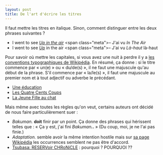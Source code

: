 ```yaml
---
layout: post
title: De l'art d'écrire les titres
---
```


Il faut mettre les titres en italique. Sinon, comment distinguer entre les deux phrases suivantes ?

- I went to see [*Up in the air*](http://en.wikipedia.org/wiki/Up_in_the_Air_(2009_film)) <span class="meta">– J'ai vu *In The Air*</span>
- I went to see [*Up*](http://en.wikipedia.org/wiki/Up_(2009_film)) in the air <span class="meta">– J'ai vu *Là-haut* là-haut</span>

Pour savoir où mettre les capitales, si vous avez une nuit à perdre il y a [les conventions typographiques de Wikipédia](https://fr.wikipedia.org/wiki/Wikipédia:Conventions_typographiques#Principes_de_capitalisation_des_titres). <span class="meta">En résumé, ça donne : si le titre commence par « un(e) » ou « du/de(s) », il ne faut une majuscule qu'au début de la phrase. S'il commence par « la/le(s) », il faut une majuscule au premier nom et à tout adjectif ou adverbe le précédant.</span>

- [Une éducation](http://fr.wikipedia.org/wiki/Une_éducation)
- [Les Quatre Cents Coups](https://www.youtube.com/watch?v=-JQCdGVt3s8)
- [La Jeune Fille au chat](http://www.grandspeintres.com/renoir/tableau.php?tableau=filleChat&id_peintre=3)

Mais même avec toutes les règles qu'on veut, certains auteurs ont décidé de nous faire particulièrement suer :

- *Bakuman.* **doit** finir par un point. Ça donne des phrases qui hérissent telles que : « Ça y est, j'ai fini *Bakuman<strong>.</strong>*<strong>.</strong> » <span class="meta">(Du coup, moi, je ne l'ai pas finie.)</span>
- *Adaptation.* semble avoir la même intention hostile mais sur [sa page Wikipédia](http://en.wikipedia.org/wiki/Adaptation_(film)) les occurrences semblent ne pas être d'accord.
- [Tsubasa: RESERVoir CHRoNiCLE](https://en.wikipedia.org/wiki/Tsubasa%3A_Reservoir_Chronicle) : pourquoi ? POURQUOI ??
